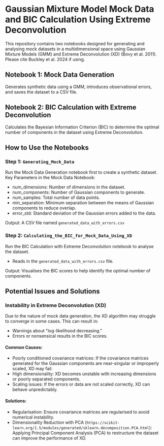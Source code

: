 # Gaussian Mixture Model Mock Data and BIC Calculation Using Extreme Deconvolution

This repository contains two notebooks designed for generating and analysing mock datasets in a multidimensional space using Gaussian Mixture Models (GMM) and Extreme Deconvolution (XD) (Bovy et al. 2011). Please cite Buckley et al. 2024 if using.

## Notebook 1: Mock Data Generation
Generates synthetic data using a GMM, introduces observational errors, and saves the dataset to a CSV file.

## Notebook 2: BIC Calculation with Extreme Deconvolution
Calculates the Bayesian Information Criterion (BIC) to determine the optimal number of components in the dataset using Extreme Deconvolution.

## How to Use the Notebooks
### Step 1: `Generating_Mock_Data`
Run the Mock Data Generation notebook first to create a synthetic dataset.
Key Parameters in the Mock Data Notebook:
- num_dimensions: Number of dimensions in the dataset.
- num_components: Number of Gaussian components to generate.
- num_samples: Total number of data points.
- min_separation: Minimum separation between the means of Gaussian components to reduce overlap.
- error_std: Standard deviation of the Gaussian errors added to the data.
  
Output: A CSV file named `generated_data_with_errors.csv`

### Step 2: `Calculating_the_BIC_for_Mock_Data_Using_XD`
Run the BIC Calculation with Extreme Deconvolution notebook to analyse the dataset.
- Reads in the `generated_data_with_errors.csv` file.
  
Output: Visualises the BIC scores to help identify the optimal number of components.

## Potential Issues and Solutions
### Instability in Extreme Deconvolution (XD)
Due to the nature of mock data generation, the XD algorithm may struggle to converge in some cases. This can result in:
- Warnings about "log-likelihood decreasing."
- Errors or nonsensical results in the BIC scores.
  
#### Common Causes:
- Poorly conditioned covariance matrices: If the covariance matrices generated for the Gaussian components are near-singular or improperly scaled, XD may fail.
- High dimensionality: XD becomes unstable with increasing dimensions or poorly separated components.
- Scaling issues: If the errors or data are not scaled correctly, XD can behave unpredictably.
  
#### Solutions:
- Regularisation: Ensure covariance matrices are regularised to avoid numerical instability.
- Dimensionality Reduction with PCA (`https://scikit-learn.org/1.5/modules/generated/sklearn.decomposition.PCA.html`): Applying Principal Component Analysis (PCA) to restructure the dataset can improve the performance of XD.
